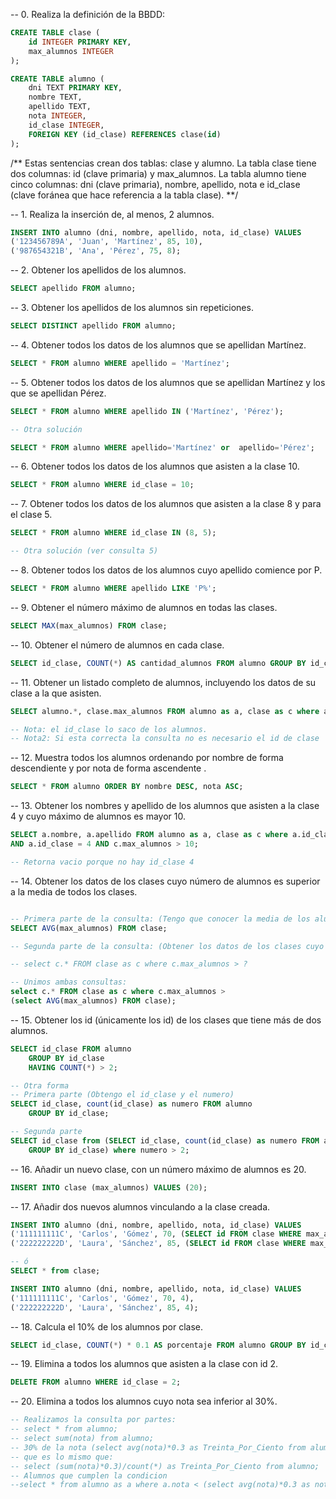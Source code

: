 -- 0. Realiza la definición de la BBDD:

```sql
CREATE TABLE clase (
    id INTEGER PRIMARY KEY,
    max_alumnos INTEGER
);

CREATE TABLE alumno (
    dni TEXT PRIMARY KEY,
    nombre TEXT,
    apellido TEXT,
    nota INTEGER,
    id_clase INTEGER,
    FOREIGN KEY (id_clase) REFERENCES clase(id)
);
```
/**
Estas sentencias crean dos tablas: clase y alumno. 
La tabla clase tiene dos columnas: id (clave primaria) y max_alumnos.
 La tabla alumno tiene cinco columnas: dni (clave primaria), nombre, apellido, nota e id_clase (clave foránea que hace referencia a la tabla clase).
**/

-- 1. Realiza la inserción de, al menos, 2 alumnos.

```sql
INSERT INTO alumno (dni, nombre, apellido, nota, id_clase) VALUES
('123456789A', 'Juan', 'Martínez', 85, 10),
('987654321B', 'Ana', 'Pérez', 75, 8);
```

-- 2. Obtener los apellidos de los alumnos.

```sql
SELECT apellido FROM alumno;
```

-- 3. Obtener los apellidos de los alumnos sin repeticiones.

```sql
SELECT DISTINCT apellido FROM alumno;
```

-- 4. Obtener todos los datos de los alumnos que se apellidan Martínez.

```sql
SELECT * FROM alumno WHERE apellido = 'Martínez';
```

-- 5. Obtener todos los datos de los alumnos que se apellidan Martínez y los que se apellidan Pérez.

```sql
SELECT * FROM alumno WHERE apellido IN ('Martínez', 'Pérez');

-- Otra solución

SELECT * FROM alumno WHERE apellido='Martínez' or  apellido='Pérez';
```

-- 6. Obtener todos los datos de los alumnos que asisten a la clase 10.

```sql
SELECT * FROM alumno WHERE id_clase = 10;
```

-- 7. Obtener todos los datos de los alumnos que asisten a la clase 8 y para el clase 5.

```sql
SELECT * FROM alumno WHERE id_clase IN (8, 5);

-- Otra solución (ver consulta 5)
```

-- 8. Obtener todos los datos de los alumnos cuyo apellido comience por P.

```sql
SELECT * FROM alumno WHERE apellido LIKE 'P%';
```

-- 9. Obtener el número máximo de alumnos en todas las clases.

```sql
SELECT MAX(max_alumnos) FROM clase;
```

-- 10. Obtener el número de alumnos en cada clase.

```sql
SELECT id_clase, COUNT(*) AS cantidad_alumnos FROM alumno GROUP BY id_clase;
```

-- 11. Obtener un listado completo de alumnos, incluyendo los datos de su clase a la que asisten.

```sql
SELECT alumno.*, clase.max_alumnos FROM alumno as a, clase as c where a.id_clase = c.id;

-- Nota: el id_clase lo saco de los alumnos.
-- Nota2: Si esta correcta la consulta no es necesario el id de clase
```

-- 12. Muestra todos los alumnos ordenando por nombre de forma descendiente y por nota de forma ascendente .

```sql
SELECT * FROM alumno ORDER BY nombre DESC, nota ASC;
```

-- 13. Obtener los nombres y apellido de los alumnos que asisten a la clase 4 y cuyo máximo de alumnos es mayor 10.

```sql
SELECT a.nombre, a.apellido FROM alumno as a, clase as c where a.id_clase = c.id
AND a.id_clase = 4 AND c.max_alumnos > 10;

-- Retorna vacio porque no hay id_clase 4

```

-- 14. Obtener los datos de los clases cuyo número de alumnos es superior a la media de todos los clases.

```sql

-- Primera parte de la consulta: (Tengo que conocer la media de los alumnos por clase).
SELECT AVG(max_alumnos) FROM clase;

-- Segunda parte de la consulta: (Obtener los datos de los clases cuyo número de alumnos es superior a la media)

-- select c.* FROM clase as c where c.max_alumnos > ?

-- Unimos ambas consultas:
select c.* FROM clase as c where c.max_alumnos >
(select AVG(max_alumnos) FROM clase);
```

-- 15. Obtener los id (únicamente los id) de los clases que tiene más de dos alumnos.

```sql
SELECT id_clase FROM alumno
    GROUP BY id_clase
    HAVING COUNT(*) > 2;

-- Otra forma
-- Primera parte (Obtengo el id_clase y el numero)   
SELECT id_clase, count(id_clase) as numero FROM alumno
    GROUP BY id_clase;

-- Segunda parte
SELECT id_clase from (SELECT id_clase, count(id_clase) as numero FROM alumno
    GROUP BY id_clase) where numero > 2;
```

-- 16. Añadir un nuevo clase, con un número máximo de alumnos es 20.

```sql
INSERT INTO clase (max_alumnos) VALUES (20);
```

-- 17. Añadir dos nuevos alumnos vinculando a la clase creada.

```sql
INSERT INTO alumno (dni, nombre, apellido, nota, id_clase) VALUES
('111111111C', 'Carlos', 'Gómez', 70, (SELECT id FROM clase WHERE max_alumnos = 20)),
('222222222D', 'Laura', 'Sánchez', 85, (SELECT id FROM clase WHERE max_alumnos = 20));

-- ó
SELECT * from clase;

INSERT INTO alumno (dni, nombre, apellido, nota, id_clase) VALUES
('111111111C', 'Carlos', 'Gómez', 70, 4),
('222222222D', 'Laura', 'Sánchez', 85, 4);
```

-- 18. Calcula el 10% de los alumnos por clase.

```sql
SELECT id_clase, COUNT(*) * 0.1 AS porcentaje FROM alumno GROUP BY id_clase;
```

-- 19. Elimina a todos los alumnos que asisten a la clase con id 2.

```sql
DELETE FROM alumno WHERE id_clase = 2;
```

-- 20. Elimina a todos los alumnos cuyo nota sea inferior al 30%.

```sql
-- Realizamos la consulta por partes:
-- select * from alumno;
-- select sum(nota) from alumno;
-- 30% de la nota (select avg(nota)*0.3 as Treinta_Por_Ciento from alumno;)
-- que es lo mismo que:
-- select (sum(nota)*0.3)/count(*) as Treinta_Por_Ciento from alumno;
-- Alumnos que cumplen la condicion 
--select * from alumno as a where a.nota < (select avg(nota)*0.3 as nota from alumno);
```
